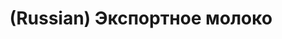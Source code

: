 ---
layout: default
category: mega
lang: en
title: (Russian) Экспортное молоко
slug: mlako
tags: design fun laboratory 8 
postid: 382
translated: no
---